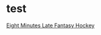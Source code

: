 # test
<a href = "http://games.espn.com/fhl/leagueoffice?leagueId=39393&seasonId=2018">Eight Minutes Late Fantasy Hockey
